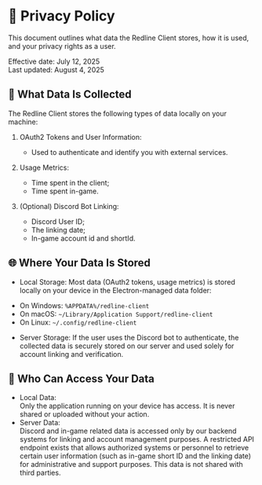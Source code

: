 # 🔐 Privacy Policy

This document outlines what data the Redline Client stores, how it is used, and your privacy rights as a user.

Effective date: July 12, 2025  
Last updated: August 4, 2025

## 📁 What Data Is Collected

The Redline Client stores the following types of data locally on your machine:

1. OAuth2 Tokens and User Information:
   - Used to authenticate and identify you with external services.

2. Usage Metrics:
   - Time spent in the client;
   - Time spent in-game.

3. (Optional) Discord Bot Linking:
   - Discord User ID;
   - The linking date;
   - In-game account id and shortId.

## 🌐 Where Your Data Is Stored
* Local Storage:
Most data (OAuth2 tokens, usage metrics) is stored locally on your device in the Electron-managed data folder:
- On Windows: `%APPDATA%/redline-client`
- On macOS: `~/Library/Application Support/redline-client`
- On Linux: `~/.config/redline-client`

* Server Storage:
If the user uses the Discord bot to authenticate, the collected data is securely stored on our server and used solely for account linking and verification.

## 🧠 Who Can Access Your Data
* Local Data:  
Only the application running on your device has access. It is never shared or uploaded without your action.
* Server Data:  
Discord and in-game related data is accessed only by our backend systems for linking and account management purposes.
A restricted API endpoint exists that allows authorized systems or personnel to retrieve certain user information (such as in-game short ID and the linking date) for administrative and support purposes.
This data is not shared with third parties.